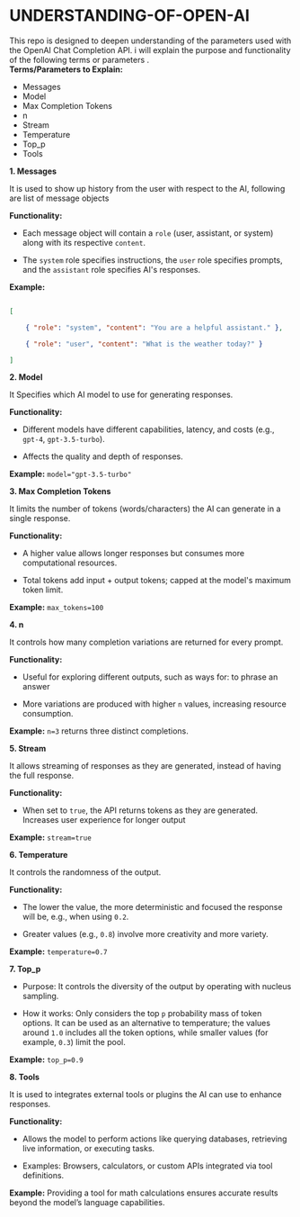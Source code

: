 # UNDERSTANDING-OF-OPEN-AI
 This repo is designed to deepen  understanding of the parameters used with the OpenAI Chat Completion API. i will explain the purpose and functionality of the following terms or parameters .  
 **Terms/Parameters to Explain:** 
 - Messages
 - Model
 - Max Completion Tokens
 - n
 - Stream
 - Temperature
 - Top_p
 - Tools

**1. Messages**

It is used to show up history from the user with respect to the AI, following are list of message objects

**Functionality:**  
 - Each message object will contain a `role` (user, assistant, or system) along with its respective `content`.

 - The `system` role specifies instructions, the `user` role specifies prompts, and the `assistant` role specifies AI's responses.

**Example:**

  ```json

  [

      { "role": "system", "content": "You are a helpful assistant." },

      { "role": "user", "content": "What is the weather today?" }

  ]

  ```

**2. Model**

It Specifies which AI model to use for generating responses.

**Functionality:**  

  - Different models have different capabilities, latency, and costs (e.g., `gpt-4`, `gpt-3.5-turbo`).

  - Affects the quality and depth of responses.

 **Example:** `model="gpt-3.5-turbo"`


**3. Max Completion Tokens**

It limits the number of tokens (words/characters) the AI can generate in a single response.

**Functionality:**  

  - A higher value allows longer responses but consumes more computational resources.

- Total tokens add input + output tokens; capped at the model's maximum token limit.

**Example:** `max_tokens=100`


**4. n**

It controls how many completion variations are returned for every prompt.

**Functionality:**
 - Useful for exploring different outputs, such as ways for: to phrase an answer

 - More variations are produced with higher `n` values, increasing resource consumption.

**Example:** `n=3` returns three distinct completions.


**5. Stream**

It allows streaming of responses as they are generated, instead of having the full response.

**Functionality:**
 - When set to `true`, the API returns tokens as they are generated. Increases user experience for longer output

**Example:** `stream=true`


**6. Temperature**

It controls the randomness of the output.

**Functionality:** 
 - The lower the value, the more deterministic and focused the response will be, e.g., when using `0.2`.

- Greater values (e.g., `0.8`) involve more creativity and more variety.

**Example:** `temperature=0.7`


 **7. Top_p**

- Purpose: It controls the diversity of the output by operating with nucleus sampling.

- How it works:  Only considers the top `p` probability mass of token options. It can be used as an alternative to temperature; the values around `1.0` includes all the token options, while smaller values (for example, `0.3`) limit the pool.

**Example:** `top_p=0.9`


**8. Tools**

It is used to integrates external tools or plugins the AI can use to enhance responses.

**Functionality:**  

  - Allows the model to perform actions like querying databases, retrieving live information, or executing tasks.

  - Examples: Browsers, calculators, or custom APIs integrated via tool definitions.

 **Example:** Providing a tool for math calculations ensures accurate results beyond the model’s language capabilities.


